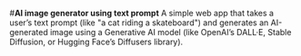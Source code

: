#**AI image generator using text prompt**
A simple web app that takes a user’s text prompt (like "a cat riding a skateboard") and generates an AI-generated image using a Generative AI model (like OpenAI’s DALL·E, Stable Diffusion, or Hugging Face’s Diffusers library).
